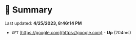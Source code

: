 # 📖 Summary
Last updated: **4/25/2023, 8:46:14 PM**

- `GET` [https://google.com](https://google.com) - **Up** (204ms)
